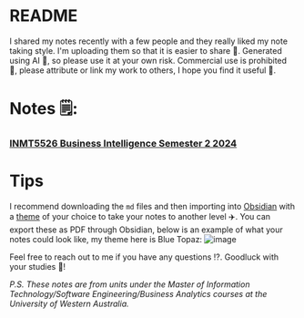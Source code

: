 # README

I shared my notes recently with a few people and they really liked my note taking style. I'm uploading them so that it is easier to share 🤝. 
Generated using AI 🤖, so please use it at your own risk.
Commercial use is prohibited 🚫, please attribute or link my work to others, I hope you find it useful 🫡.

# Notes 🗒️:

### [INMT5526 Business Intelligence Semester 2 2024](BI.md)

# Tips

I recommend downloading the `md` files and then importing into [Obsidian](https://obsidian.md/) with a [theme](https://help.obsidian.md/Extending+Obsidian/Themes) of your choice to take your notes to another level ✈️.
You can export these as PDF through Obsidian, below is an example of what your notes could look like, my theme here is Blue Topaz:
![image](https://github.com/user-attachments/assets/fddfd20a-6a6f-4843-81c2-0882204f0b46)


Feel free to reach out to me if you have any questions ⁉️. Goodluck with your studies 📖!

*P.S. These notes are from units under the Master of Information Technology/Software Engineering/Business Analytics courses at the University of Western Australia.*




